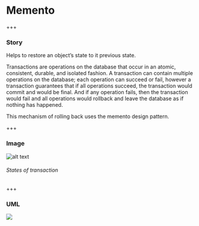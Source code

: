 # Memento

+++

### Story 


Helps to restore an object’s state to it previous state.

Transactions are operations on the database that occur in an atomic, consistent, durable, and isolated fashion. 
A transaction can contain multiple operations on the database; each operation can succeed or fail, however a transaction guarantees that if all operations succeed, 
the transaction would commit and would be final. 
And if any operation fails, then the transaction would fail and all operations would rollback and leave the database as if nothing has happened.

This mechanism of rolling back uses the memento design pattern. 


+++

### Image 


![alt text](http://www.design-patterns-stories.com/assets/img/image/memento.jpg "States of transaction")  
###### States of transaction 


+++

### UML 
[![](http://www.design-patterns-stories.com/assets/img/uml/memento.png)](http://www.design-patterns-stories.com/assets/img/uml/memento.png)

